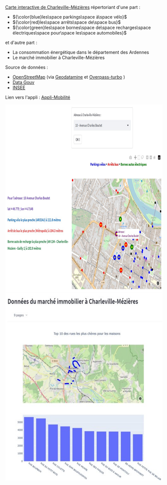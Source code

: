 [Carte interactive de Charleville-Mézières](https://ardennes-mobilite.streamlit.app/) répertoriant d'une part :

 - ${\color{blue}les\space parkings\space à\space vélo}$
 - ${\color{red}les\space arrêts\space de\space bus}$
 - ${\color{green}les\space bornes\space de\space recharges\space électriques\space pour\space les\space automobiles}$

et d'autre part :

 - La consommation énergétique dans le département des Ardennes
 - Le marché immobilier à Charleville-Mézières 



Source de données :
 - [OpenStreetMap](https://www.openstreetmap.org/) (via [Geodatamine](https://geodatamine.fr/)  et [Overpass-turbo](https://overpass-turbo.eu/) )  
 - [Data Gouv](https://www.data.gouv.fr/fr/pages/donnees-energie/)  
 - [INSEE](https://www.insee.fr/fr/statistiques/6683037)

Lien vers l'appli : [Appli-Mobilité](https://ardennes-mobilite.streamlit.app/)  
<p>
 <a href="https://ardennes-mobilite.streamlit.app/" target="_blank"><img src="Appli_Mobilite.jpg" width="600" height="600">
<a href="https://ardennes-mobilite.streamlit.app/" target="_blank"><img src="Capture1.jpg" width="600" height="600">
 </p>
